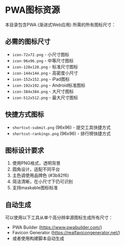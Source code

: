 # PWA图标资源

本目录包含PWA (渐进式Web应用) 所需的所有图标尺寸：

## 必需的图标尺寸
- `icon-72x72.png` - 小尺寸图标
- `icon-96x96.png` - 中等尺寸图标
- `icon-128x128.png` - 标准尺寸图标
- `icon-144x144.png` - 高密度小尺寸
- `icon-152x152.png` - iPad图标
- `icon-192x192.png` - Android标准图标
- `icon-384x384.png` - 大尺寸图标
- `icon-512x512.png` - 最大尺寸图标

## 快捷方式图标
- `shortcut-submit.png` (96x96) - 提交工具快捷方式
- `shortcut-rankings.png` (96x96) - 排行榜快捷方式

## 图标设计要求
1. 使用PNG格式，透明背景
2. 圆角设计，适配不同平台
3. 主色调使用品牌色 (#3b82f6)
4. 简洁清晰，在小尺寸下仍可识别
5. 支持maskable图标标准

## 自动生成
可以使用以下工具从单个高分辨率源图标生成所有尺寸：
- PWA Builder (https://www.pwabuilder.com/)
- Favicon Generator (https://realfavicongenerator.net/)
- 或者使用构建脚本自动生成